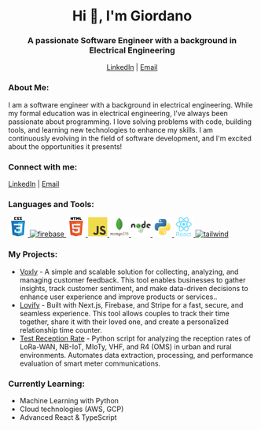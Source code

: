 <h1 align="center">Hi 👋, I'm Giordano</h1>
<h3 align="center">A passionate Software Engineer with a background in Electrical Engineering</h3>

<p align="center">
  <a href="https://www.linkedin.com/in/giordanogardel/" target="_blank">LinkedIn</a> |
  <a href="mailto:giordano.gardel@gmail.com" target="_blank">Email</a>
</p>

<h3 align="left">About Me:</h3>
<p align="left">
  I am a software engineer with a background in electrical engineering. While my formal education was in electrical engineering, I’ve always been passionate about programming. I love solving problems with code, building tools, and learning new technologies to enhance my skills. I am continuously evolving in the field of software development, and I'm excited about the opportunities it presents!
</p>

<h3 align="left">Connect with me:</h3>
<p align="left">
  <a href="https://www.linkedin.com/in/giordanogardel/" target="_blank">LinkedIn</a> |
  <a href="mailto:giordano.gardel@gmail.com" target="_blank">Email</a>
</p>

<h3 align="left">Languages and Tools:</h3>
<p align="left">
  <a href="https://www.w3schools.com/css/" target="_blank" rel="noreferrer"> 
    <img src="https://raw.githubusercontent.com/devicons/devicon/master/icons/css3/css3-original-wordmark.svg" alt="css3" width="40" height="40"/> 
  </a> 
  <a href="https://firebase.google.com/" target="_blank" rel="noreferrer"> 
    <img src="https://www.vectorlogo.zone/logos/firebase/firebase-icon.svg" alt="firebase" width="40" height="40"/> 
  </a> 
  <a href="https://www.w3.org/html/" target="_blank" rel="noreferrer"> 
    <img src="https://raw.githubusercontent.com/devicons/devicon/master/icons/html5/html5-original-wordmark.svg" alt="html5" width="40" height="40"/> 
  </a> 
  <a href="https://developer.mozilla.org/en-US/docs/Web/JavaScript" target="_blank" rel="noreferrer"> 
    <img src="https://raw.githubusercontent.com/devicons/devicon/master/icons/javascript/javascript-original.svg" alt="javascript" width="40" height="40"/> 
  </a> 
  <a href="https://www.mongodb.com/" target="_blank" rel="noreferrer"> 
    <img src="https://raw.githubusercontent.com/devicons/devicon/master/icons/mongodb/mongodb-original-wordmark.svg" alt="mongodb" width="40" height="40"/> 
  </a> 
  <a href="https://nodejs.org" target="_blank" rel="noreferrer"> 
    <img src="https://raw.githubusercontent.com/devicons/devicon/master/icons/nodejs/nodejs-original-wordmark.svg" alt="nodejs" width="40" height="40"/> 
  </a> 
  <a href="https://www.python.org" target="_blank" rel="noreferrer"> 
    <img src="https://raw.githubusercontent.com/devicons/devicon/master/icons/python/python-original.svg" alt="python" width="40" height="40"/> 
  </a> 
  <a href="https://reactjs.org/" target="_blank" rel="noreferrer"> 
    <img src="https://raw.githubusercontent.com/devicons/devicon/master/icons/react/react-original-wordmark.svg" alt="react" width="40" height="40"/> 
  </a> 
  <a href="https://tailwindcss.com/" target="_blank" rel="noreferrer"> 
    <img src="https://www.vectorlogo.zone/logos/tailwindcss/tailwindcss-icon.svg" alt="tailwind" width="40" height="40"/> 
  </a> 
</p>

<h3 align="left">My Projects:</h3>
<ul>
  <li><a href="https://giordanogardel.com">Voxly</a> - A simple and scalable solution for collecting, analyzing, and managing customer feedback. This tool enables businesses to gather insights, track customer sentiment, and make data-driven decisions to enhance user experience and improve products or services..</li>
  <li><a href="https://github.com/giordano/project-2">Lovify</a> - Built with Next.js, Firebase, and Stripe for a fast, secure, and seamless experience. This tool allows couples to track their time together, share it with their loved one, and create a personalized relationship time counter.</li>
  <li><a href="https://github.com/giordano/project-3">Test Reception Rate</a> - Python script for analyzing the reception rates of LoRa-WAN, NB-IoT, MIoTy, VHF, and R4 (OMS) in urban and rural environments. Automates data extraction, processing, and performance evaluation of smart meter communications.</li>
  <!-- Add more projects as necessary -->
</ul>

<h3 align="left">Currently Learning:</h3>
<ul>
  <li>Machine Learning with Python</li>
  <li>Cloud technologies (AWS, GCP)</li>
  <li>Advanced React & TypeScript</li>
</ul>

